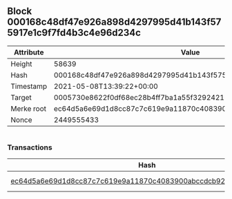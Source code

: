 ## Block 000168c48df47e926a898d4297995d41b143f575917e1c9f7fd4b3c4e96d234c

Attribute | Value
--- | ---
Height | 58639
Hash | 000168c48df47e926a898d4297995d41b143f575917e1c9f7fd4b3c4e96d234c
Timestamp | 2021-05-08T13:39:22+00:00
Target | 0005730e8622f0df68ec28b4ff7ba1a55f32924210011fd7bf11b91482ad778c
Merke root | ec64d5a6e69d1d8cc87c7c619e9a11870c4083900abccdcb92d22fc633c8ea78
Nonce | 2449555433

```

```

### Transactions

Hash | Amount
--- | ---
[ec64d5a6e69d1d8cc87c7c619e9a11870c4083900abccdcb92d22fc633c8ea78](ec64d5a6e69d1d8cc87c7c619e9a11870c4083900abccdcb92d22fc633c8ea78.md) | 10.00000000 SKEPTI 
